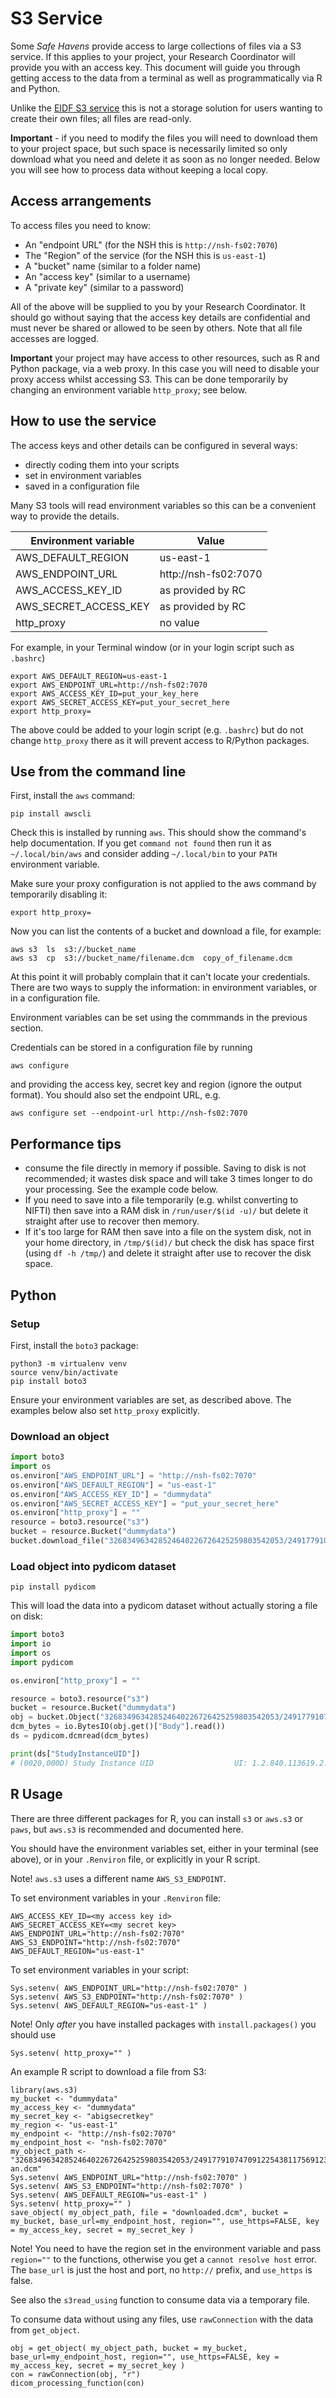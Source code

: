 # S3 Service

Some *Safe Havens* provide access to large collections of files via a S3 service.
If this applies to your project, your Research Coordinator will provide you with an access key.
This document will guide you through getting access to the data from a terminal as well as programmatically via R and Python.

Unlike the [EIDF S3 service](../services/s3/) this is not a storage solution for users wanting to create their own files;
all files are read-only.

**Important** - if you need to modify the files you will need to download them to your project space, but such space is necessarily limited so only download what you need and delete it as soon as no longer needed. Below you will see how to process data without keeping a local copy.

## Access arrangements

To access files you need to know:
* An "endpoint URL" (for the NSH this is `http://nsh-fs02:7070`)
* The "Region" of the service (for the NSH this is `us-east-1`)
* A "bucket" name (similar to a folder name)
* An "access key" (similar to a username)
* A "private key" (similar to a password)

All of the above will be supplied to you by your Research Coordinator.
It should go without saying that the access key details are confidential and must never be shared or allowed to be seen by others.
Note that all file accesses are logged.

**Important** your project may have access to other resources, such as R and Python package, via a web proxy.
In this case you will need to disable your proxy access whilst accessing S3.
This can be done temporarily by changing an environment variable `http_proxy`; see below.

## How to use the service

The access keys and other details can be configured in several ways:
* directly coding them into your scripts
* set in environment variables
* saved in a configuration file

Many S3 tools will read environment variables so this can be a convenient way to provide the details.

|Environment variable   |Value                 |
|-----------------------|----------------------|
| AWS_DEFAULT_REGION    | us-east-1            |
| AWS_ENDPOINT_URL      | http://nsh-fs02:7070 |
| AWS_ACCESS_KEY_ID     | as provided by RC    |
| AWS_SECRET_ACCESS_KEY | as provided by RC    |
| http_proxy            | no value             |

For example, in your Terminal window (or in your login script such as `.bashrc`)
```
export AWS_DEFAULT_REGION=us-east-1
export AWS_ENDPOINT_URL=http://nsh-fs02:7070
export AWS_ACCESS_KEY_ID=put_your_key_here
export AWS_SECRET_ACCESS_KEY=put_your_secret_here
export http_proxy=
```

The above could be added to your login script (e.g. `.bashrc`)
but do not change `http_proxy` there as it will prevent access to R/Python packages.

## Use from the command line

First, install the `aws` command:
```
pip install awscli
```

Check this is installed by running `aws`. This should show the command's help documentation.
If you get `command not found` then run it as `~/.local/bin/aws`
and consider adding `~/.local/bin` to your `PATH` environment variable.

Make sure your proxy configuration is not applied to the aws command by temporarily disabling it:
```
export http_proxy=
```

Now you can list the contents of a bucket and download a file, for example:
```
aws s3  ls  s3://bucket_name
aws s3  cp  s3://bucket_name/filename.dcm  copy_of_filename.dcm
```

At this point it will probably complain that it can't locate your credentials.
There are two ways to supply the information: in environment variables,
or in a configuration file.

Environment variables can be set using the commmands in the previous section.

Credentials can be stored in a configuration file by running
```
aws configure
```
and providing the access key, secret key and region (ignore the output format).
You should also set the endpoint URL, e.g.
```
aws configure set --endpoint-url http://nsh-fs02:7070
```

## Performance tips

* consume the file directly in memory if possible. Saving to disk is not recommended; it wastes disk space and will take 3 times longer to do your processing. See the example code below.
* If you need to save into a file temporarily (e.g. whilst converting to NIFTI) then save into a RAM disk in `/run/user/$(id -u)/` but delete it straight after use to recover then memory.
* If it's too large for RAM then save into a file on the system disk, not in your home directory, in `/tmp/$(id)/` but check the disk has space first (using `df -h /tmp/`) and delete it straight after use to recover the disk space.

## Python

### Setup

First, install the `boto3` package:
```console
python3 -m virtualenv venv
source venv/bin/activate
pip install boto3
```

Ensure your environment variables are set, as described above.
The examples below also set `http_proxy` explicitly.

### Download an object

```py
import boto3
import os
os.environ["AWS_ENDPOINT_URL"] = "http://nsh-fs02:7070"
os.environ["AWS_DEFAULT_REGION"] = "us-east-1"
os.environ["AWS_ACCESS_KEY_ID"] = "dummydata"
os.environ["AWS_SECRET_ACCESS_KEY"] = "put_your_secret_here"
os.environ["http_proxy"] = ""
resource = boto3.resource("s3")
bucket = resource.Bucket("dummydata")
bucket.download_file("326834963428524640226726425259803542053/249177910747091225438117569123869339900/MR.304084489533501143843524990882920225135-an.dcm", "downloaded.dcm")
```

### Load object into pydicom dataset

```console
pip install pydicom
```

This will load the data into a pydicom dataset without actually storing a file on disk:
```py
import boto3
import io
import os
import pydicom

os.environ["http_proxy"] = ""

resource = boto3.resource("s3")
bucket = resource.Bucket("dummydata")
obj = bucket.Object("326834963428524640226726425259803542053/249177910747091225438117569123869339900/MR.304084489533501143843524990882920225135-an.dcm")
dcm_bytes = io.BytesIO(obj.get()["Body"].read())
ds = pydicom.dcmread(dcm_bytes)

print(ds["StudyInstanceUID"])
# (0020,000D) Study Instance UID                  UI: 1.2.840.113619.2.411.3.4077533701.216.1476084945.95
```

## R Usage

There are three different packages for R, you can install `s3` or `aws.s3` or `paws`, but `aws.s3` is recommended and documented here.

You should have the environment variables set, either in your terminal (see above), or in your `.Renviron` file, or explicitly in your R script.

Note! `aws.s3` uses a different name `AWS_S3_ENDPOINT`.

To set environment variables in your `.Renviron` file:
```
AWS_ACCESS_KEY_ID=<my access key id>
AWS_SECRET_ACCESS_KEY=<my secret key>
AWS_ENDPOINT_URL="http://nsh-fs02:7070"
AWS_S3_ENDPOINT="http://nsh-fs02:7070"
AWS_DEFAULT_REGION="us-east-1"
```

To set environment variables in your script:
```
Sys.setenv( AWS_ENDPOINT_URL="http://nsh-fs02:7070" )
Sys.setenv( AWS_S3_ENDPOINT="http://nsh-fs02:7070" )
Sys.setenv( AWS_DEFAULT_REGION="us-east-1" )
```

Note! Only *after* you have installed packages with `install.packages()` you should use
```
Sys.setenv( http_proxy="" )
```

An example R script to download a file from S3:
```
library(aws.s3)
my_bucket <- "dummydata"
my_access_key <- "dummydata"
my_secret_key <- "abigsecretkey"
my_region <- "us-east-1"
my_endpoint <- "http://nsh-fs02:7070"
my_endpoint_host <- "nsh-fs02:7070"
my_object_path <- "326834963428524640226726425259803542053/249177910747091225438117569123869339900/MR.304084489533501143843524990882920225135-an.dcm"
Sys.setenv( AWS_ENDPOINT_URL="http://nsh-fs02:7070" )
Sys.setenv( AWS_S3_ENDPOINT="http://nsh-fs02:7070" )
Sys.setenv( AWS_DEFAULT_REGION="us-east-1" )
Sys.setenv( http_proxy="" )
save_object( my_object_path, file = "downloaded.dcm", bucket = my_bucket, base_url=my_endpoint_host, region="", use_https=FALSE, key = my_access_key, secret = my_secret_key )
```

Note! You need to have the region set in the environment variable and pass `region=""` to the functions, otherwise you get a `cannot resolve host` error. The `base_url` is just the host and port, no `http://` prefix, and `use_https` is false.

See also the `s3read_using` function to consume data via a temporary file.

To consume data without using any files, use `rawConnection` with the data from `get_object`.
```
obj = get_object( my_object_path, bucket = my_bucket, base_url=my_endpoint_host, region="", use_https=FALSE, key = my_access_key, secret = my_secret_key )
con = rawConnection(obj, "r")
dicom_processing_function(con)
```
